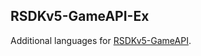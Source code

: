 ## RSDKv5-GameAPI-Ex

Additional languages for [RSDKv5-GameAPI](https://github.com/RSDKModding/RSDKv5-GameAPI).
